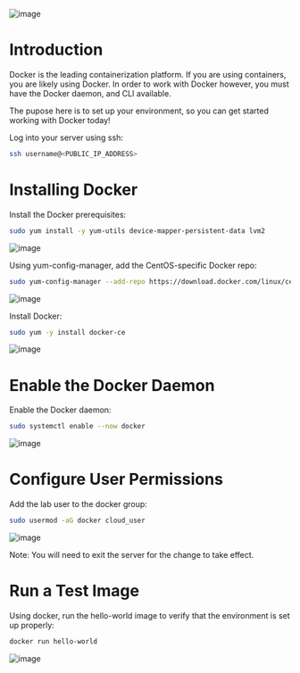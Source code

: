 ![image](https://user-images.githubusercontent.com/44756128/113725885-63a7f580-96b9-11eb-84b0-856ea0f5523d.png)

# Introduction
Docker is the leading containerization platform. If you are using containers, you are likely using Docker. In order to work with Docker however, you must have the Docker daemon, and CLI available.

The pupose here is to set up your environment, so you can get started working with Docker today!

Log into your server using ssh:
```sh
ssh username@<PUBLIC_IP_ADDRESS>
```

# Installing Docker
Install the Docker prerequisites:
```sh
sudo yum install -y yum-utils device-mapper-persistent-data lvm2
```

![image](https://user-images.githubusercontent.com/44756128/113726313-bd102480-96b9-11eb-8d57-a7986b9834d7.png)

Using yum-config-manager, add the CentOS-specific Docker repo:
```sh
sudo yum-config-manager --add-repo https://download.docker.com/linux/centos/docker-ce.repo
```

![image](https://user-images.githubusercontent.com/44756128/113726368-cef1c780-96b9-11eb-91ab-b115f137c222.png)

Install Docker:
```sh
sudo yum -y install docker-ce
```

![image](https://user-images.githubusercontent.com/44756128/113726642-052f4700-96ba-11eb-8d86-c5054dd3436f.png)

# Enable the Docker Daemon
Enable the Docker daemon:
```sh
sudo systemctl enable --now docker
```

![image](https://user-images.githubusercontent.com/44756128/113726767-2132e880-96ba-11eb-9680-4c8a61b7cc9f.png)

# Configure User Permissions
Add the lab user to the docker group:
```sh
sudo usermod -aG docker cloud_user
```

![image](https://user-images.githubusercontent.com/44756128/113726875-37d93f80-96ba-11eb-9298-6964bf266809.png)

Note: You will need to exit the server for the change to take effect.

# Run a Test Image
Using docker, run the hello-world image to verify that the environment is set up properly:
```sh
docker run hello-world
```

![image](https://user-images.githubusercontent.com/44756128/113727109-71aa4600-96ba-11eb-9c85-0a2940ca4c5b.png)
